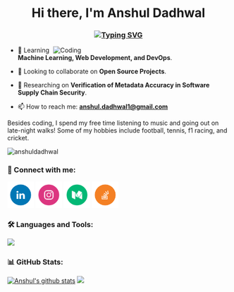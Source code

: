 <h1 align="center">Hi there, I'm Anshul Dadhwal</h1>
<h3 align="center"><a href="https://git.io/typing-svg"><img src="https://readme-typing-svg.demolab.com?font=Roboto&weight=900&size=25&duration=4000&pause=2000&color=FFFFFF&center=true&vCenter=true&random=false&width=550&lines=Software+Engineering+Student+%40+UQ;Passionate+about+coding+and+everything+tech!" alt="Typing SVG" /></a></h3>

<img align="right" alt="Coding" width="400" src="https://kushalvyas.github.io/images/mkz.gif">

- 🌱 Learning **Machine Learning, Web Development, and DevOps**.

- 🤝 Looking to collaborate on **Open Source Projects**.

- 🔬 Researching on **Verification of Metadata Accuracy in Software Supply Chain Security**.

- 📫 How to reach me: **anshul.dadhwal1@gmail.com**

Besides coding, I spend my free time listening to music and going out on late-night walks! Some of my hobbies include football, tennis, f1 racing, and cricket.

<p align="left"> <img src="https://komarev.com/ghpvc/?username=anshuldadhwal&label=Profile%20views&color=0e75b6&style=flat" alt="anshuldadhwal" /> </p>

### 🔗 Connect with me:
<p align="left">
  <a href="https://www.linkedin.com/in/anshul-dadhwal-8b7271226/"><img src="https://github.com/aritraroy/social-icons/blob/master/linkedin-icon.png?raw=true" width="60"></a>
  <a href="https://www.instagram.com/anshul.dadhwal/"><img src="https://github.com/aritraroy/social-icons/blob/master/instagram-icon.png?raw=true" width="60"></a>
  <a href="https://medium.com/@anshul.dadhwal1"><img src="https://github.com/aritraroy/social-icons/blob/master/medium-icon.png" width="60"></a>
  <a href="https://stackoverflow.com/users/16454724/anshul-dadhwal"><img src="https://github.com/aritraroy/social-icons/blob/master/stackoverflow-icon.png" width="60"></a>
</p>

### 🛠️ Languages and Tools:
<p align="left">
  <a href="https://skillicons.dev">
    <img src="https://skillicons.dev/icons?i=c,cpp,java,python,haskell,html,css,javascript,php,mysql,flask,react,kubernetes,docker,aws,gcp,terraform,git,github,postman,linux,pytorch,tensorflow,figma&perline=8"/>
  </a>
</p>

### 📊 GitHub Stats:
<p>
  <a align="center" href="https://git.io/streak-stats"><img src="https://github-readme-streak-stats.herokuapp.com/?user=anshuldadhwal&theme=nightowl" alt="Anshul's github stats"></a>
  <a align="center" href="https://github.com/anuraghazra/github-readme-stats"><img src="https://github-readme-stats.vercel.app/api?username=anshuldadhwal&theme=nightowl&hide_border=false&include_all_commits=true&count_private=true"></a>
</p>

